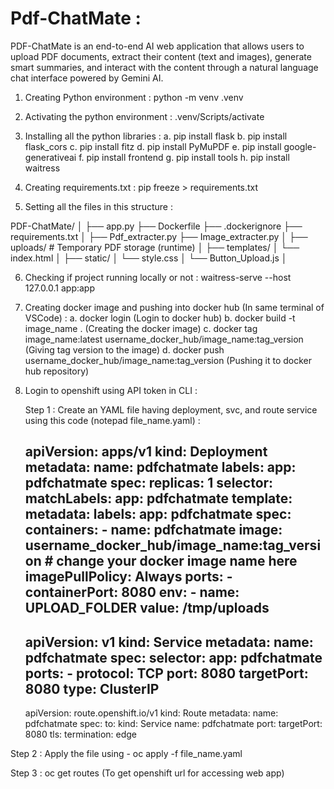 # Pdf-ChatMate :
PDF-ChatMate is an end-to-end AI web application that allows users to upload PDF documents, extract their content (text and images), generate smart summaries, and interact with the content through a natural language chat interface powered by Gemini AI.

1. Creating Python environment : python -m venv .venv

2. Activating the python environment : .venv/Scripts/activate

3. Installing all the python libraries :
  a. pip install flask
  b. pip install flask_cors
  c. pip install fitz
  d. pip install PyMuPDF
  e. pip install google-generativeai
  f. pip install frontend
  g. pip install tools
  h. pip install waitress

5. Creating requirements.txt : pip freeze > requirements.txt

6. Setting all the files in this structure :

  PDF-ChatMate/
│
├── app.py
├── Dockerfile
├── .dockerignore
├── requirements.txt
│
├── Pdf_extracter.py
├── Image_extracter.py
│
├── uploads/                # Temporary PDF storage (runtime)
│
├── templates/
│   └── index.html
│
├── static/
│   └── style.css
│   └── Button_Upload.js
│


6. Checking if project running locally or not : waitress-serve --host 127.0.0.1 app:app

7. Creating docker image and pushing into docker hub (In same terminal of VSCode) :
   a. docker login (Login to docker hub)
   b. docker build -t image_name . (Creating the docker image)
   c. docker tag image_name:latest username_docker_hub/image_name:tag_version (Giving tag version to the image)
   d. docker push username_docker_hub/image_name:tag_version (Pushing it to docker hub repository)

8. Login to openshift using API token in CLI :
   
   Step 1 : Create an YAML file having deployment, svc, and route service using this code (notepad file_name.yaml) :

    apiVersion: apps/v1
    kind: Deployment
    metadata:
      name: pdfchatmate
      labels:
        app: pdfchatmate
    spec:
      replicas: 1
      selector:
        matchLabels:
          app: pdfchatmate
      template:
        metadata:
          labels:
            app: pdfchatmate
        spec:
          containers:
            - name: pdfchatmate
              image: username_docker_hub/image_name:tag_version        # change your docker image name here
              imagePullPolicy: Always
              ports:
                - containerPort: 8080
              env:
                - name: UPLOAD_FOLDER
                  value: /tmp/uploads
    ---
    apiVersion: v1
    kind: Service
    metadata:
      name: pdfchatmate
    spec:
      selector:
        app: pdfchatmate
      ports:
        - protocol: TCP
          port: 8080
          targetPort: 8080
      type: ClusterIP
    ---
    apiVersion: route.openshift.io/v1
    kind: Route
    metadata:
      name: pdfchatmate
    spec:
      to:
        kind: Service
        name: pdfchatmate
      port:
        targetPort: 8080
      tls:
        termination: edge


  Step 2 : Apply the file using - 
    oc apply -f file_name.yaml

  Step 3 : oc get routes (To get openshift url for accessing web app)
